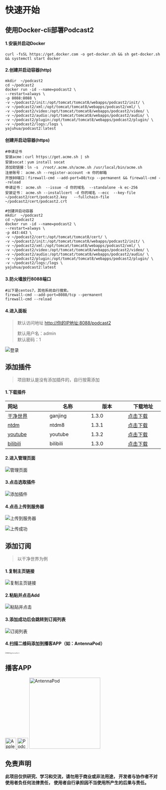 # 快速开始
## 使用Docker-cli部署Podcast2

#### 1.安装并启动Docker

````shell
curl -fsSL https://get.docker.com -o get-docker.sh && sh get-docker.sh && systemctl start docker
````

#### 2.创建并启动容器(http)

````shell
mkdir  ~/podcast2
cd ~/podcast2
docker run -id --name=podcast2 \
--restart=always \
-p 8088:8088 \
-v ~/podcast2/init:/opt/tomcat/tomcat8/webapps/podcast2/init/ \
-v ~/podcast2/xml:/opt/tomcat/tomcat8/webapps/podcast2/xml/ \
-v ~/podcast2/video:/opt/tomcat/tomcat8/webapps/podcast2/video/ \
-v ~/podcast2/audio:/opt/tomcat/tomcat8/webapps/podcast2/audio/ \
-v ~/podcast2/plugin:/opt/tomcat/tomcat8/webapps/podcast2/plugin/ \
-v ~/podcast2/logs:/logs \
yajuhua/podcast2:latest
````
#### 创建并启动容器(https)
```shell
#申请证书
安装acme：curl https://get.acme.sh | sh
安装socat：yum install socat
添加软链接：ln -s  /root/.acme.sh/acme.sh /usr/local/bin/acme.sh
注册账号： acme.sh --register-account -m 你的邮箱
开放80端口：firewall-cmd --add-port=80/tcp --permanent && firewall-cmd --reload
申请证书： acme.sh  --issue -d 你的域名  --standalone -k ec-256 
安装证书： acme.sh --installcert -d 你的域名 --ecc  --key-file   ~/podcast2/cert/podcast2.key   --fullchain-file ~/podcast2/cert/podcast2.crt 

#创建并启动容器
mkdir  ~/podcast2
cd ~/podcast2
docker run -id --name=podcast2 \
--restart=always \
-p 443:443 \
-v ~/podcast2/cert:/opt/tomcat/tomcat8/cert/ \
-v ~/podcast2/init:/opt/tomcat/tomcat8/webapps/podcast2/init/ \
-v ~/podcast2/xml:/opt/tomcat/tomcat8/webapps/podcast2/xml/ \
-v ~/podcast2/video:/opt/tomcat/tomcat8/webapps/podcast2/video/ \
-v ~/podcast2/audio:/opt/tomcat/tomcat8/webapps/podcast2/audio/ \
-v ~/podcast2/plugin:/opt/tomcat/tomcat8/webapps/podcast2/plugin/ \
-v ~/podcast2/logs:/logs \
yajuhua/podcast2:latest
```

#### 3.防火墙放行8088端口

````shell
#以下是centos7，其他系统自行搜索。
firewall-cmd --add-port=8088/tcp --permanent
firewall-cmd --reload
````

#### 4.进入面板

> 默认访问地址 [http://你的IP地址:8088/podcast2]()
>
> 默认用户名：admin <br>
> 默认密码：1

![登录](../images/login.png)

## 添加插件

> 项目默认是没有添加插件的，自行按需添加

#### 1.下载插件

| 网站 <img width=200/>          | 名称<img width=200/> | 版本<img width=200/> | 下载地址<img width=200/>                                                                                            |
|:-----------------------------| -------------------- |--------------------|-----------------------------------------------------------------------------------------------------------------|
| [干净世界](https://ganjing.com/) | ganjing              | 1.3.0              | [点击下载](https://github.com/yajuhua/plugin/raw/master/ganjing/1.3/1.3.0/Ganjing3-jar-with-dependencies.jar)       |
| [ntdm](https://www.ntdm.tv)  | ntdm8                | 1.3.1              | [点击下载](https://github.com/yajuhua/plugin/raw/master/ntdm8/1.3/1.3.1/ntdm8-1.3.1-jar-with-dependencies.jar)      |
| [youtube](www.youtube.com)   | youtube              | 1.3.2              | [点击下载](https://github.com/yajuhua/plugin/raw/master/youtube/1.3/1.3.2/Youtube-1.3.2-jar-with-dependencies.jar)  |
| [bilibili](www.bilibili.com) | bilibili              | 1.3.0              | [点击下载](https://github.com/yajuhua/plugin/raw/master/bilibili/1.3/1.3.0/bilibili-1.3.0-jar-with-dependencies.jar) |

#### 2.进入管理页面

![管理页面](../images/manage.png)

#### 3.点击选取插件

![添加插件](../images/add-plugin.png)

#### 4.点击上传到服务器

![上传到服务器](../images/upload-plugin.png)

![上传成功](../images/upload-plugin-ok.png)



## 添加订阅

> 以干净世界为例

#### 1.复制主页链接

![复制主页链接](../images/add-sub-example.png)

#### 2.粘贴并点击Add

![粘贴并点击](../images/add-sub-example-2.png)

#### 3.添加成功后会跳转到订阅列表

![订阅列表](../images/add-sub-example-ok.png)

#### 4.扫描二维码添加到播客APP（如：AntennaPod）

<img src="../images/AntennaPod-1.jpg" alt="链接地址" style="zoom:25%;" /><img src="../images/AntennaPod-2.jpg" alt="AntennaPod-2" style="zoom:25%;" />

## 播客APP

<a href="https://www.apple.com/apple-podcasts/" target="_blank">
              <img src="https://www.apple.com/v/apple-podcasts/c/images/overview/hero_icon__c135x5gz14mu_large.png" width="35" alt="Apple Podcasts">
            </a><a href="https://podcastaddict.com/" target="_blank"><img title="Podcast Addict" alt="Podcast Addict" src="https://pod.link/assets/apps/podcastaddict.svg" width="35"></a>  <a href="https://antennapod.org/" target="_blank">
              <img src="https://antennapod.org/assets/branding/logo-full-horizontal-dynamic.svg" width="230" alt="AntennaPod">          </a>

## 免责声明

**此项目仅供研究、学习和交流，请勿用于商业或非法用途， 开发者与协作者不对使用者负任何法律责任， 使用者自行承担因不当使用所产生的后果与责任。**

